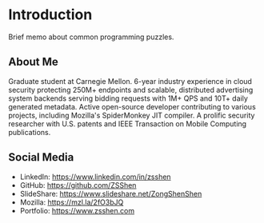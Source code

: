 # Introduction
Brief memo about common programming puzzles.

## About Me
Graduate student at Carnegie Mellon. 6-year industry experience in cloud security protecting 250M+ endpoints and scalable, distributed advertising system backends serving bidding requests with 1M+ QPS and 10T+ daily generated metadata. Active open-source developer contributing to various projects, including Mozilla's SpiderMonkey JIT compiler. A prolific security researcher with U.S. patents and IEEE Transaction on Mobile Computing publications.

## Social Media
+ LinkedIn: https://www.linkedin.com/in/zsshen
+ GitHub: https://github.com/ZSShen
+ SlideShare: https://www.slideshare.net/ZongShenShen
+ Mozilla: https://mzl.la/2fO3bJQ
+ Portfolio: https://www.zsshen.com